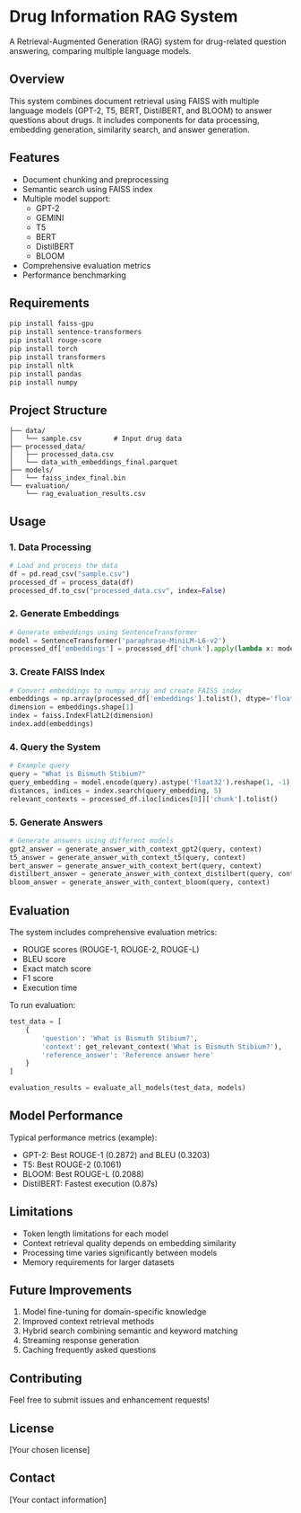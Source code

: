 # Drug Information RAG System

A Retrieval-Augmented Generation (RAG) system for drug-related question answering, comparing multiple language models.

## Overview

This system combines document retrieval using FAISS with multiple language models (GPT-2, T5, BERT, DistilBERT, and BLOOM) to answer questions about drugs. It includes components for data processing, embedding generation, similarity search, and answer generation.

## Features

- Document chunking and preprocessing
- Semantic search using FAISS index
- Multiple model support:
  - GPT-2
  - GEMINI
  - T5
  - BERT
  - DistilBERT
  - BLOOM
- Comprehensive evaluation metrics
- Performance benchmarking

## Requirements

```bash
pip install faiss-gpu
pip install sentence-transformers
pip install rouge-score
pip install torch
pip install transformers
pip install nltk
pip install pandas
pip install numpy
```

## Project Structure

```
├── data/
│   └── sample.csv        # Input drug data
├── processed_data/
│   ├── processed_data.csv
│   └── data_with_embeddings_final.parquet
├── models/
│   └── faiss_index_final.bin
└── evaluation/
    └── rag_evaluation_results.csv
```

## Usage

### 1. Data Processing

```python
# Load and process the data
df = pd.read_csv("sample.csv")
processed_df = process_data(df)
processed_df.to_csv("processed_data.csv", index=False)
```

### 2. Generate Embeddings

```python
# Generate embeddings using SentenceTransformer
model = SentenceTransformer('paraphrase-MiniLM-L6-v2')
processed_df['embeddings'] = processed_df['chunk'].apply(lambda x: model.encode(x).tolist())
```

### 3. Create FAISS Index

```python
# Convert embeddings to numpy array and create FAISS index
embeddings = np.array(processed_df['embeddings'].tolist(), dtype='float32')
dimension = embeddings.shape[1]
index = faiss.IndexFlatL2(dimension)
index.add(embeddings)
```

### 4. Query the System

```python
# Example query
query = "What is Bismuth Stibium?"
query_embedding = model.encode(query).astype('float32').reshape(1, -1)
distances, indices = index.search(query_embedding, 5)
relevant_contexts = processed_df.iloc[indices[0]]['chunk'].tolist()
```

### 5. Generate Answers

```python
# Generate answers using different models
gpt2_answer = generate_answer_with_context_gpt2(query, context)
t5_answer = generate_answer_with_context_t5(query, context)
bert_answer = generate_answer_with_context_bert(query, context)
distilbert_answer = generate_answer_with_context_distilbert(query, context)
bloom_answer = generate_answer_with_context_bloom(query, context)
```

## Evaluation

The system includes comprehensive evaluation metrics:

- ROUGE scores (ROUGE-1, ROUGE-2, ROUGE-L)
- BLEU score
- Exact match score
- F1 score
- Execution time

To run evaluation:

```python
test_data = [
    {
        'question': 'What is Bismuth Stibium?',
        'context': get_relevant_context('What is Bismuth Stibium?'),
        'reference_answer': 'Reference answer here'
    }
]

evaluation_results = evaluate_all_models(test_data, models)
```

## Model Performance

Typical performance metrics (example):
- GPT-2: Best ROUGE-1 (0.2872) and BLEU (0.3203)
- T5: Best ROUGE-2 (0.1061)
- BLOOM: Best ROUGE-L (0.2088)
- DistilBERT: Fastest execution (0.87s)

## Limitations

- Token length limitations for each model
- Context retrieval quality depends on embedding similarity
- Processing time varies significantly between models
- Memory requirements for larger datasets

## Future Improvements

1. Model fine-tuning for domain-specific knowledge
2. Improved context retrieval methods
3. Hybrid search combining semantic and keyword matching
4. Streaming response generation
5. Caching frequently asked questions

## Contributing

Feel free to submit issues and enhancement requests!

## License

[Your chosen license]

## Contact

[Your contact information]
